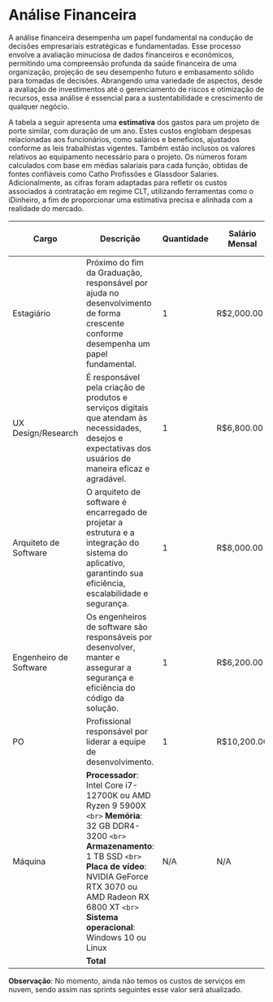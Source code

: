 # Análise Financeira
A análise financeira desempenha um papel fundamental na condução de decisões empresariais estratégicas e fundamentadas. Esse processo envolve a avaliação minuciosa de dados financeiros e econômicos, permitindo uma compreensão profunda da saúde financeira de uma organização, projeção de seu desempenho futuro e embasamento sólido para tomadas de decisões. Abrangendo uma variedade de aspectos, desde a avaliação de investimentos até o gerenciamento de riscos e otimização de recursos, essa análise é essencial para a sustentabilidade e crescimento de qualquer negócio.

A tabela a seguir apresenta uma **estimativa** dos gastos para um projeto de porte similar, com duração de um ano. Estes custos englobam despesas relacionadas aos funcionários, como salários e benefícios, ajustados conforme as leis trabalhistas vigentes. Também estão inclusos os valores relativos ao equipamento necessário para o projeto. Os números foram calculados com base em médias salariais para cada função, obtidas de fontes confiáveis como Catho Profissões e Glassdoor Salaries. Adicionalmente, as cifras foram adaptadas para refletir os custos associados à contratação em regime CLT, utilizando ferramentas como o iDinheiro, a fim de proporcionar uma estimativa precisa e alinhada com a realidade do mercado.

| Cargo                  | Descrição                                                                                                                                                                                                                                                                                               | Quantidade | Salário Mensal             | Valor acrescido imposto/CLT                  | Duração (Meses) | Total Acumulado        |
| ---------------------- | --------------------------------------------------------------------------------------------------------------------------------------------------------------------------------------------------------------------------------------------------------------------------------------------------------- | ---------- | --------------------------- | -------------------------------------------- | ----------------- | ---------------------- |
| Estagiário             | Próximo do fim da Graduação, responsável por ajuda no desenvolvimento de forma crescente conforme desempenha um papel fundamental.                                                                                                                                                                    | 1          | R$2,000.00    | R$4,034.44  | 6                                            | R$24,206.64       |                        |
| UX Design/Research     | É responsável pela criação de produtos e serviços digitais que atendam às necessidades, desejos e expectativas dos usuários de maneira eficaz e agradável.                                                                                                                                        | 1          | R$6,800.00    | R$10,861.11 | 12                                           | R$130,333.32      |                        |
| Arquiteto de Software  | O arquiteto de software é encarregado de projetar a estrutura e a integração do sistema do aplicativo, garantindo sua eficiência, escalabilidade e segurança.                                                                                                                             | 1          | R$8,000.00    | R$12,567.78 | 12                                           | R$150,813.36      |                        |
| Engenheiro de Software | Os engenheiros de software são responsáveis por desenvolver, manter e assegurar a segurança e eficiência do código da solução.                                                                                                                                      | 1          | R$6,200.00    | R$10,007.78 | 12                                           | R$120,093.36      |                        |
| PO                     | Profissional responsável por liderar a equipe de desenvolvimento.                                                                                                                                                                                                                                        | 1          | R$10,200.00   | R$15,696.67 | 12                                           | R$188,360.04      |                        |
| Máquina                | **Processador**: Intel Core i7-12700K ou AMD Ryzen 9 5900X `<br>` **Memória**: 32 GB DDR4-3200 `<br>` **Armazenamento**: 1 TB SSD `<br>` **Placa de vídeo**: NVIDIA GeForce RTX 3070 ou AMD Radeon RX 6800 XT `<br>` **Sistema operacional**: Windows 10 ou Linux | N/A        | N/A                         | R$12,500.00  | 1               | R$12,500.00 |                   |                        |
|                        | **Total**                                                                                                                                                                                                                                                                                           |            |                             |                                              |                   | **R$626,306.72** |

**Observação**: No momento, ainda não temos os custos de serviços em nuvem, sendo assim nas sprints seguintes esse valor será atualizado.




